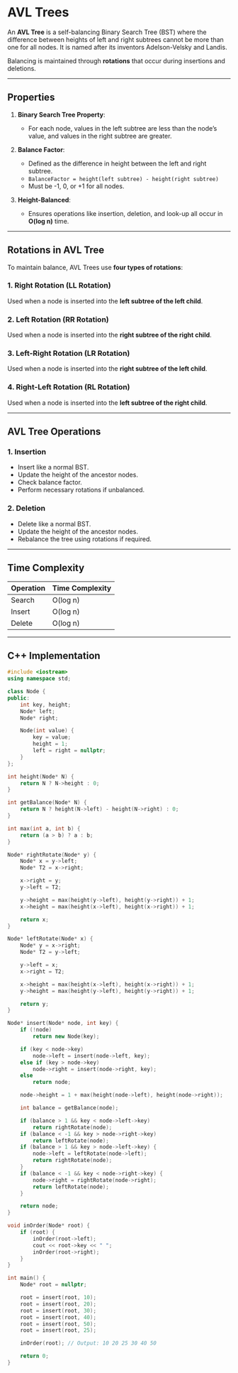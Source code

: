 # AVL Trees

An **AVL Tree** is a self-balancing Binary Search Tree (BST) where the difference between heights of left and right subtrees cannot be more than one for all nodes. It is named after its inventors Adelson-Velsky and Landis.

Balancing is maintained through **rotations** that occur during insertions and deletions.

---

## Properties

1. **Binary Search Tree Property**:
   - For each node, values in the left subtree are less than the node’s value, and values in the right subtree are greater.

2. **Balance Factor**:
   - Defined as the difference in height between the left and right subtree.
   - `BalanceFactor = height(left subtree) - height(right subtree)`
   - Must be -1, 0, or +1 for all nodes.

3. **Height-Balanced**:
   - Ensures operations like insertion, deletion, and look-up all occur in **O(log n)** time.

---

## Rotations in AVL Tree

To maintain balance, AVL Trees use **four types of rotations**:

### 1. Right Rotation (LL Rotation)
Used when a node is inserted into the **left subtree of the left child**.

### 2. Left Rotation (RR Rotation)
Used when a node is inserted into the **right subtree of the right child**.

### 3. Left-Right Rotation (LR Rotation)
Used when a node is inserted into the **right subtree of the left child**.

### 4. Right-Left Rotation (RL Rotation)
Used when a node is inserted into the **left subtree of the right child**.

---

## AVL Tree Operations

### 1. Insertion
- Insert like a normal BST.
- Update the height of the ancestor nodes.
- Check balance factor.
- Perform necessary rotations if unbalanced.

### 2. Deletion
- Delete like a normal BST.
- Update the height of the ancestor nodes.
- Rebalance the tree using rotations if required.

---

## Time Complexity

| Operation | Time Complexity |
|-----------|------------------|
| Search    | O(log n)         |
| Insert    | O(log n)         |
| Delete    | O(log n)         |

---

## C++ Implementation

```cpp
#include <iostream>
using namespace std;

class Node {
public:
    int key, height;
    Node* left;
    Node* right;

    Node(int value) {
        key = value;
        height = 1;
        left = right = nullptr;
    }
};

int height(Node* N) {
    return N ? N->height : 0;
}

int getBalance(Node* N) {
    return N ? height(N->left) - height(N->right) : 0;
}

int max(int a, int b) {
    return (a > b) ? a : b;
}

Node* rightRotate(Node* y) {
    Node* x = y->left;
    Node* T2 = x->right;

    x->right = y;
    y->left = T2;

    y->height = max(height(y->left), height(y->right)) + 1;
    x->height = max(height(x->left), height(x->right)) + 1;

    return x;
}

Node* leftRotate(Node* x) {
    Node* y = x->right;
    Node* T2 = y->left;

    y->left = x;
    x->right = T2;

    x->height = max(height(x->left), height(x->right)) + 1;
    y->height = max(height(y->left), height(y->right)) + 1;

    return y;
}

Node* insert(Node* node, int key) {
    if (!node)
        return new Node(key);

    if (key < node->key)
        node->left = insert(node->left, key);
    else if (key > node->key)
        node->right = insert(node->right, key);
    else
        return node;

    node->height = 1 + max(height(node->left), height(node->right));

    int balance = getBalance(node);

    if (balance > 1 && key < node->left->key)
        return rightRotate(node);
    if (balance < -1 && key > node->right->key)
        return leftRotate(node);
    if (balance > 1 && key > node->left->key) {
        node->left = leftRotate(node->left);
        return rightRotate(node);
    }
    if (balance < -1 && key < node->right->key) {
        node->right = rightRotate(node->right);
        return leftRotate(node);
    }

    return node;
}

void inOrder(Node* root) {
    if (root) {
        inOrder(root->left);
        cout << root->key << " ";
        inOrder(root->right);
    }
}

int main() {
    Node* root = nullptr;

    root = insert(root, 10);
    root = insert(root, 20);
    root = insert(root, 30);
    root = insert(root, 40);
    root = insert(root, 50);
    root = insert(root, 25);

    inOrder(root); // Output: 10 20 25 30 40 50

    return 0;
}
